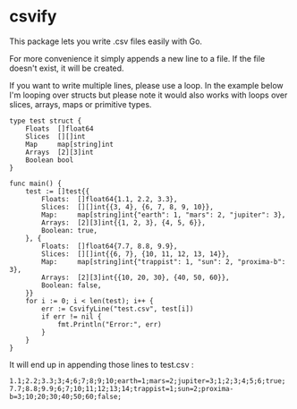 # csvify

This package lets you write .csv files easily with Go.

For more convenience it simply appends a new line to a file.
If the file doesn't exist, it will be created.

If you want to write multiple lines, please use a loop.
In the example below I'm looping over structs but please note it would also works with loops over slices, arrays, maps or primitive types.
```
type test struct {
	Floats  []float64
	Slices  [][]int
	Map     map[string]int
	Arrays  [2][3]int
	Boolean bool
}

func main() {
	test := []test{{
		Floats:  []float64{1.1, 2.2, 3.3},
		Slices:  [][]int{{3, 4}, {6, 7, 8, 9, 10}},
		Map:     map[string]int{"earth": 1, "mars": 2, "jupiter": 3},
		Arrays:  [2][3]int{{1, 2, 3}, {4, 5, 6}},
		Boolean: true,
	}, {
		Floats:  []float64{7.7, 8.8, 9.9},
		Slices:  [][]int{{6, 7}, {10, 11, 12, 13, 14}},
		Map:     map[string]int{"trappist": 1, "sun": 2, "proxima-b": 3},
		Arrays:  [2][3]int{{10, 20, 30}, {40, 50, 60}},
		Boolean: false,
	}}
	for i := 0; i < len(test); i++ {
		err := CsvifyLine("test.csv", test[i])
		if err != nil {
			fmt.Println("Error:", err)
		}
	}
}
```

It will end up in appending those lines to test.csv :

```
1.1;2.2;3.3;3;4;6;7;8;9;10;earth=1;mars=2;jupiter=3;1;2;3;4;5;6;true;
7.7;8.8;9.9;6;7;10;11;12;13;14;trappist=1;sun=2;proxima-b=3;10;20;30;40;50;60;false;
```
 
